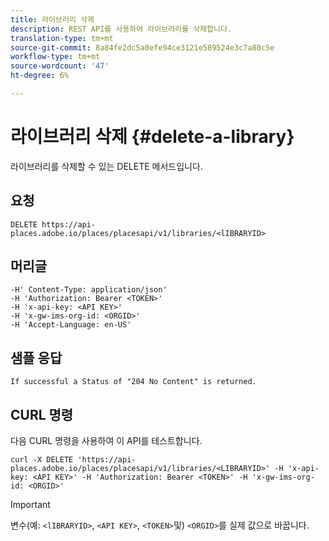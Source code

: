 ```yaml
---
title: 라이브러리 삭제
description: REST API를 사용하여 라이브러리를 삭제합니다.
translation-type: tm+mt
source-git-commit: 8a84fe2dc5a0efe94ce3121e589524e3c7a80c5e
workflow-type: tm+mt
source-wordcount: '47'
ht-degree: 6%

---
```



# 라이브러리 삭제 {#delete-a-library}

라이브러리를 삭제할 수 있는 DELETE 메서드입니다.

## 요청

```text
DELETE https://api-places.adobe.io/places/placesapi/v1/libraries/<lIBRARYID>
```

## 머리글

```text
-H' Content-Type: application/json'  
-H 'Authorization: Bearer <TOKEN>'  
-H 'x-api-key: <API KEY>'  
-H 'x-gw-ims-org-id: <ORGID>'  
-H 'Accept-Language: en-US'
```

## 샘플 응답

```text
If successful a Status of "204 No Content" is returned.
```

## CURL 명령

다음 CURL 명령을 사용하여 이 API를 테스트합니다.

```text
curl -X DELETE 'https://api-places.adobe.io/places/placesapi/v1/libraries/<LIBRARYID>' -H 'x-api-key: <API KEY>' -H 'Authorization: Bearer <TOKEN>' -H 'x-gw-ims-org-id: <ORGID>'
```

>[!IMPORTANT]
>
>변수(예: `<lIBRARYID>`, `<API KEY>`, `<TOKEN>`및) `<ORGID>`를 실제 값으로 바꿉니다.

